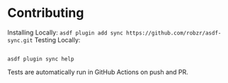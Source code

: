 # Contributing

Installing Locally:
`
asdf plugin add sync https://github.com/robzr/asdf-sync.git
`
Testing Locally:

```shell

asdf plugin sync help
```

Tests are automatically run in GitHub Actions on push and PR.
